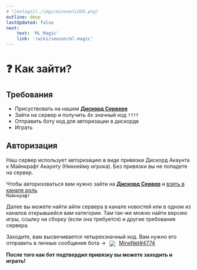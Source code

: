 ```yaml
---
# ![mnlogo](./imgs/minenetLOGO.png)
outline: deep
lastUpdated: false
next: 
    text: 'ML Magic'
    link: '/wiki/season/ml-magic'
---
```

# ❓ Как зайти?
## Требования 
- Присуствовать на нашем [**Дискорд Сервере**](https://discord.com/invite/6u47fz6dCP)
- Зайти на сервер и получить 4х значный код `????`
- Отправить боту код для авторизации в дискорде
- Играть
## Авторизация
Наш сервер использует авторизацию в виде привязки Дискорд Акаунта к Майнкрафт Акаунту (Никнейму игрока). Без привязки вы не попадете на сервер.

Чтобы авторизоваться вам нужно зайти на [**Дискорд Сервер**](https://discord.com/invite/6u47fz6dCP) и [взять в канале роль](https://discord.com/channels/1120257989874561066/1147816602591572009/1254433490745819166)  
 `Майнкрафт`

Далее вы можете найти айпи сервера в канале новостей или в одном из каналов открывшейся вам категории. Там так-же можно найти версию игры, ссылку на сборку (если она требуется) и другие требования сервера.
<!-- ![](/minenetLOGO.png) -->
Заходите, вам высвечивается четырехзначный код. 
Вам нужно его отправить в личные сообщения бота -><img src="/minenetLOGO.png" style="display: inline; margin: 0 10px; vertical-align: middle;" />[MineNet#4774](https://discord.com/users/1160438072010350592)

**После того как бот подтвердил привязку вы можете заходить и играть!**
 